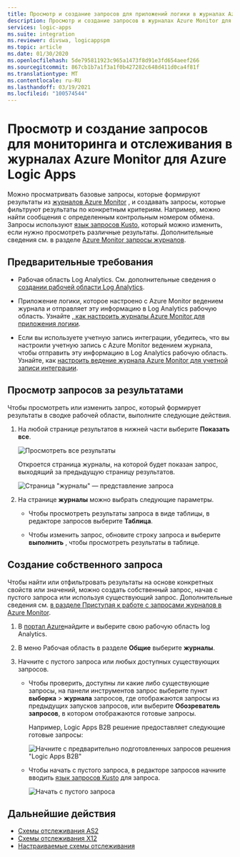 ```yaml
---
title: Просмотр и создание запросов для приложений логики в журналах Azure Monitor
description: Просмотр и создание запросов в журналах Azure Monitor для Azure Logic Apps
services: logic-apps
ms.suite: integration
ms.reviewer: divswa, logicappspm
ms.topic: article
ms.date: 01/30/2020
ms.openlocfilehash: 5de795811923c965a1473f8d91e3fd654aeef266
ms.sourcegitcommit: 867cb1b7a1f3a1f0b427282c648d411d0ca4f81f
ms.translationtype: MT
ms.contentlocale: ru-RU
ms.lasthandoff: 03/19/2021
ms.locfileid: "100574544"
---
```

# <a name="view-and-create-queries-for-monitoring-and-tracking-in-azure-monitor-logs-for-azure-logic-apps"></a>Просмотр и создание запросов для мониторинга и отслеживания в журналах Azure Monitor для Azure Logic Apps

Можно просматривать базовые запросы, которые формируют результаты из [журналов Azure Monitor](../azure-monitor/logs/log-query-overview.md) , и создавать запросы, которые фильтруют результаты по конкретным критериям. Например, можно найти сообщения с определенным контрольным номером обмена. Запросы используют [язык запросов Kusto](/azure/data-explorer/kusto/query/), который можно изменить, если нужно просмотреть различные результаты. Дополнительные сведения см. в разделе [Azure Monitor запросы журналов](/azure/data-explorer/kusto/query/).

## <a name="prerequisites"></a>Предварительные требования

* Рабочая область Log Analytics. См. дополнительные сведения о [создании рабочей области Log Analytics](../azure-monitor/logs/quick-create-workspace.md).

* Приложение логики, которое настроено с Azure Monitor ведением журнала и отправляет эту информацию в Log Analytics рабочую область. Узнайте [, как настроить журналы Azure Monitor для приложения логики](../logic-apps/monitor-logic-apps.md).

* Если вы используете учетную запись интеграции, убедитесь, что вы настроили учетную запись с Azure Monitor ведением журнала, чтобы отправить эту информацию в Log Analytics рабочую область. Узнайте, как [настроить ведение журнала Azure Monitor для учетной записи интеграции](../logic-apps/monitor-b2b-messages-log-analytics.md).

## <a name="view-queries-behind-results"></a>Просмотр запросов за результатами

Чтобы просмотреть или изменить запрос, который формирует результаты в сводке рабочей области, выполните следующие действия.

1. На любой странице результатов в нижней части выберите **Показать все**.

   ![Просмотреть все результаты](./media/create-monitoring-tracking-queries/logic-app-see-all.png)

   Откроется страница журналы, на которой будет показан запрос, выходящий за предыдущую страницу результатов.

   ![Страница "журналы" — представление запроса](./media/create-monitoring-tracking-queries/view-query-behind-results.png)

1. На странице **журналы** можно выбрать следующие параметры.

   * Чтобы просмотреть результаты запроса в виде таблицы, в редакторе запросов выберите **Таблица**.

   * Чтобы изменить запрос, обновите строку запроса и выберите **выполнить** , чтобы просмотреть результаты в таблице.

## <a name="create-your-own-query"></a>Создание собственного запроса

Чтобы найти или отфильтровать результаты на основе конкретных свойств или значений, можно создать собственный запрос, начав с пустого запроса или используя существующий запрос. Дополнительные сведения см. [в разделе Приступая к работе с запросами журналов в Azure Monitor](../azure-monitor/logs/get-started-queries.md).

1. В [портал Azure](https://portal.azure.com)найдите и выберите свою рабочую область log Analytics.

1. В меню Рабочая область в разделе **Общие** выберите **журналы**.

1. Начните с пустого запроса или любых доступных существующих запросов.

   * Чтобы проверить, доступны ли какие либо существующие запросы, на панели инструментов запрос выберите пункт **выборка**  >  **журнала** запросов, где отображаются запросы из предыдущих запусков запросов, или выберите **Обозреватель запросов**, в котором отображаются готовые запросы.

     Например, Logic Apps B2B решение предоставляет следующие готовые запросы:

     ![Начните с предварительно подготовленных запросов решения "Logic Apps B2B"](./media/create-monitoring-tracking-queries/b2b-prebuilt-queries.png)

   * Чтобы начать с пустого запроса, в редакторе запросов начните вводить [язык запросов Kusto](/azure/data-explorer/kusto/query/) для запроса.

     ![Начать с пустого запроса](./media/create-monitoring-tracking-queries/create-query-from-blank.png)

## <a name="next-steps"></a>Дальнейшие действия

* [Схемы отслеживания AS2](../logic-apps/logic-apps-track-integration-account-as2-tracking-schemas.md)
* [Схемы отслеживания X12](../logic-apps/logic-apps-track-integration-account-x12-tracking-schema.md)
* [Настраиваемые схемы отслеживания](../logic-apps/logic-apps-track-integration-account-custom-tracking-schema.md)